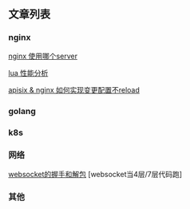 ## 文章列表

### nginx
[nginx 使用哪个server](nginx/find_virtual_server.md)

[lua 性能分析](nginx/lua_performance.md)

[apisix & nginx 如何实现变更配置不reload](nginx/dyups_dyserver.md)



### golang

### k8s

### 网络
[websocket的握手和解包](websocket/websocket_frame.md)
[websocket当4层/7层代码跑]

### 其他
